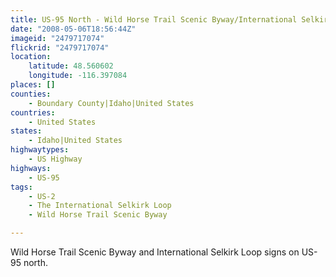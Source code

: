 ```yaml
---
title: US-95 North - Wild Horse Trail Scenic Byway/International Selkirk Loop
date: "2008-05-06T18:56:44Z"
imageid: "2479717074"
flickrid: "2479717074"
location:
    latitude: 48.560602
    longitude: -116.397084
places: []
counties:
    - Boundary County|Idaho|United States
countries:
    - United States
states:
    - Idaho|United States
highwaytypes:
    - US Highway
highways:
    - US-95
tags:
    - US-2
    - The International Selkirk Loop
    - Wild Horse Trail Scenic Byway

---
```

Wild Horse Trail Scenic Byway and International Selkirk Loop signs on US-95 north.